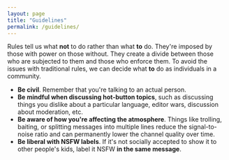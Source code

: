 ```yaml
---
layout: page
title: "Guidelines"
permalink: /guidelines/
---
```


Rules tell us what **not** to do rather than what **to** do.
They're imposed by those with power on those without.
They create a divide between those who are subjected to them and those who enforce them.
To avoid the issues with traditional rules, we can decide what **to** do as individuals in a community.

- **Be civil**. Remember that you're talking to an actual person.
- **Be mindful when discussing hot-button topics**, such as discussing things you dislike about a particular language, editor wars, discussion about moderation, etc.
- **Be aware of how you're affecting the atmosphere**. Things like trolling, baiting, or splitting messages into multiple lines reduce the signal-to-noise ratio and can permanently lower the channel quality over time.
- **Be liberal with NSFW labels**. If it's not socially accepted to show it to other people's kids, label it NSFW **in the same message**.
